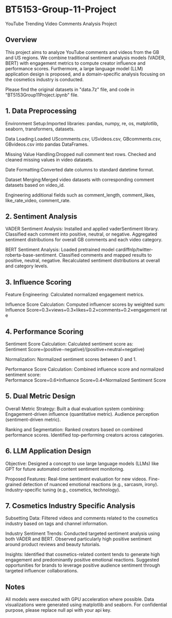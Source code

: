 # BT5153-Group-11-Project
YouTube Trending Video Comments Analysis Project

## Overview
This project aims to analyze YouTube comments and videos from the GB and US regions. We combine traditional sentiment analysis models (VADER, BERT) with engagement metrics to compute creator influence and performance scores. Furthermore, a large language model (LLM) application design is proposed, and a domain-specific analysis focusing on the cosmetics industry is conducted.

Please find the original datasets in "data.7z" file, and code in "BT5153Group11Project.ipynb" file.

## 1. Data Preprocessing
Environment Setup:Imported libraries: pandas, numpy, re, os, matplotlib, seaborn, transformers, datasets.

Data Loading:Loaded UScomments.csv, USvideos.csv, GBcomments.csv, GBvideos.csv into pandas DataFrames.

Missing Value Handling:Dropped null comment text rows.  Checked and cleaned missing values in video datasets.

Date Formatting:Converted date columns to standard datetime format.

Dataset Merging:Merged video datasets with corresponding comment datasets based on video_id. 

Engineering additional fields such as comment_length, comment_likes, like_rate_video, comment_rate.


## 2. Sentiment Analysis
VADER Sentiment Analysis:
Installed and applied vaderSentiment library.
Classified each comment into positive, neutral, or negative.
Aggregated sentiment distributions for overall GB comments and each video category.

  BERT Sentiment Analysis:
Loaded pretrained model cardiffnlp/twitter-roberta-base-sentiment.
Classified comments and mapped results to positive, neutral, negative.
Recalculated sentiment distributions at overall and category levels.


## 3. Influence Scoring
Feature Engineering: Calculated normalized engagement metrics.

Influence Score Calculation:
Computed influencer scores by weighted sum:
Influence Score=0.3×views+0.3×likes+0.2×comments+0.2×engagement rate


## 4. Performance Scoring
Sentiment Score Calculation:
Calculated sentiment score as:
Sentiment Score=(positive−negative)/(positive+neutral+negative)

Normalization: Normalized sentiment scores between 0 and 1.

Performance Score Calculation: Combined influence score and normalized sentiment score:
Performance Score=0.6×Influence Score+0.4×Normalized Sentiment Score


## 5. Dual Metric Design
Overall Metric Strategy:
Built a dual evaluation system combining:
Engagement-driven influence (quantitative metric).
Audience perception (sentiment-driven metric).

Ranking and Segmentation:
Ranked creators based on combined performance scores.
Identified top-performing creators across categories.


## 6. LLM Application Design
Objective:
Designed a concept to use large language models (LLMs) like GPT for future automated content sentiment monitoring.

Proposed Features:
Real-time sentiment evaluation for new videos.
Fine-grained detection of nuanced emotional reactions (e.g., sarcasm, irony).
Industry-specific tuning (e.g., cosmetics, technology).


## 7. Cosmetics Industry Specific Analysis
Subsetting Data:
Filtered videos and comments related to the cosmetics industry based on tags and channel information.

Industry Sentiment Trends:
Conducted targeted sentiment analysis using both VADER and BERT.
Observed particularly high positive sentiment around product reviews and beauty tutorials.

Insights:
Identified that cosmetics-related content tends to generate high engagement and predominantly positive emotional reactions.
Suggested opportunities for brands to leverage positive audience sentiment through targeted influencer collaborations.


## Notes
All models were executed with GPU acceleration where possible.
Data visualizations were generated using matplotlib and seaborn.
For confidential purpose, please replace null api with your api key.

